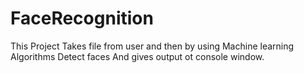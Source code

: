 # FaceRecognition
This Project Takes file from user and then by using Machine learning Algorithms Detect faces And gives output ot console window.
